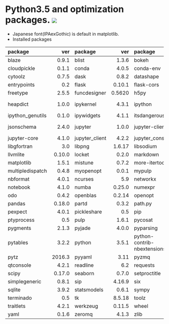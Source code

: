 Python3.5 and optimization packages. [![](https://badge.imagelayers.io/tsutomu7/opt-python:latest.svg)](https://imagelayers.io/?images=tsutomu7/opt-python:latest)
======

- Japanese font(IPAexGothic) is default in matplotlib.
- Installed packages

package|ver|package|ver|package|ver|package|ver
:--|--:|:--|--:|:--|--:|:--|--:
blaze|0.9.1|blist|1.3.6|bokeh|0.11.1|chest|0.2.3
cloudpickle|0.1.1|conda|4.0.5|conda-env|2.4.5|cycler|0.10.0
cytoolz|0.7.5|dask|0.8.2|datashape|0.5.1|decorator|4.0.9
entrypoints|0.2|flask|0.10.1|flask-cors|2.1.2|fontconfig|2.11.1
freetype|2.5.5|funcdesigner|0.5620|h5py|2.6.0|hdf5|1.8.16
heapdict|1.0.0|ipykernel|4.3.1|ipython|4.1.2|ipython-genutils|0.1.0
ipython_genutils|0.1.0|ipywidgets|4.1.1|itsdangerous|0.24|jinja2|2.8
jsonschema|2.4.0|jupyter|1.0.0|jupyter-client|4.2.2|jupyter-console|4.1.1
jupyter-core|4.1.0|jupyter_client|4.2.2|jupyter_console|4.1.1|jupyter_core|4.1.0
libgfortran|3.0|libpng|1.6.17|libsodium|1.0.3|libxml2|2.9.2
llvmlite|0.10.0|locket|0.2.0|markdown|2.6.6|markupsafe|0.23
matplotlib|1.5.1|mistune|0.7.2|more-itertools|2.2|mpmath|0.19
multipledispatch|0.4.8|myopenopt|0.0.1|mypulp|0.0.8|nbconvert|4.2.0
nbformat|4.0.1|ncurses|5.9|networkx|1.11|nomkl|1.0
notebook|4.1.0|numba|0.25.0|numexpr|2.5.2|numpy|1.10.4
odo|0.4.2|openblas|0.2.14|openopt|0.5625|openssl|1.0.2g
pandas|0.18.0|partd|0.3.2|path.py|8.2|patsy|0.4.1
pexpect|4.0.1|pickleshare|0.5|pip|8.1.1|psutil|4.1.0
ptyprocess|0.5|pulp|1.6.1|pycosat|0.6.1|pycrypto|2.6.1
pygments|2.1.3|pyjade|4.0.0|pyparsing|2.0.3|pyqt|4.11.4
pytables|3.2.2|python|3.5.1|python-contrib-nbextensions|alpha|python-dateutil|2.5.2
pytz|2016.3|pyyaml|3.11|pyzmq|15.2.0|qt|4.8.7
qtconsole|4.2.1|readline|6.2|requests|2.9.1|scikit-learn|0.17.1
scipy|0.17.0|seaborn|0.7.0|setproctitle|1.1.9|setuptools|20.3
simplegeneric|0.8.1|sip|4.16.9|six|1.10.0|sqlalchemy|1.0.12
sqlite|3.9.2|statsmodels|0.6.1|sympy|1.0|tables|3.2.2
terminado|0.5|tk|8.5.18|toolz|0.7.4|tornado|4.3
traitlets|4.2.1|werkzeug|0.11.5|wheel|0.29.0|xz|5.0.5
yaml|0.1.6|zeromq|4.1.3|zlib|1.2.8||

